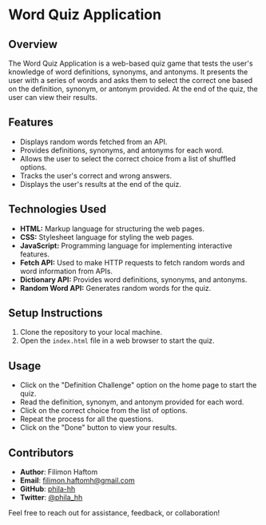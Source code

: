 # Word Quiz Application

## Overview

The Word Quiz Application is a web-based quiz game that tests the user's knowledge of word definitions, synonyms, and antonyms. It presents the user with a series of words and asks them to select the correct one based on the definition, synonym, or antonym provided. At the end of the quiz, the user can view their results.

## Features

- Displays random words fetched from an API.
- Provides definitions, synonyms, and antonyms for each word.
- Allows the user to select the correct choice from a list of shuffled options.
- Tracks the user's correct and wrong answers.
- Displays the user's results at the end of the quiz.

## Technologies Used

- **HTML:** Markup language for structuring the web pages.
- **CSS:** Stylesheet language for styling the web pages.
- **JavaScript:** Programming language for implementing interactive features.
- **Fetch API:** Used to make HTTP requests to fetch random words and word information from APIs.
- **Dictionary API:** Provides word definitions, synonyms, and antonyms.
- **Random Word API:** Generates random words for the quiz.

## Setup Instructions

1. Clone the repository to your local machine.
2. Open the `index.html` file in a web browser to start the quiz.

## Usage

- Click on the "Definition Challenge" option on the home page to start the quiz.
- Read the definition, synonym, and antonym provided for each word.
- Click on the correct choice from the list of options.
- Repeat the process for all the questions.
- Click on the "Done" button to view your results.

## Contributors

- **Author**: Filimon Haftom
- **Email**: filimon.haftomh@gmail.com
- **GitHub**: [phila-hh](https://github.com/phila-hh)
- **Twitter**: [@phila_hh](https://twitter.com/phila_hh)

Feel free to reach out for assistance, feedback, or collaboration!
